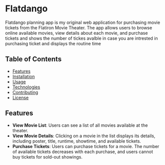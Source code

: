 
# Flatdango
Flatdango planning app is my original web application for purchasing movie tickets from the Flatiron Movie Theater. The app allows users to browse online available movies, view details about each movie, and purchase tickets and shows the number of tickes avalble in case you are intrested in purchasing ticket and displays the routine time 


## Table of Contents
- [Features](#features)
- [Installation](#installation)
- [Usage](#usage)
- [Technologies](#technologies)
- [Contributing](#contributing)
- [License](#license)

## Features

- **View Movie List**: Users can see a list of all movies available at the theater.
- **View Movie Details**: Clicking on a movie in the list displays its details, including poster, title, runtime, showtime, and available tickets.
- **Purchase Tickets**: Users can purchase tickets for a movie. The number of available tickets decreases with each purchase, and users cannot buy tickets for sold-out showings.

